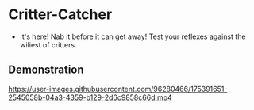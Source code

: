 # Critter-Catcher
* It's here! Nab it before it can get away! Test your reflexes against the wiliest of critters.
## Demonstration


https://user-images.githubusercontent.com/96280466/175391651-2545058b-04a3-4359-b129-2d6c9858c66d.mp4


